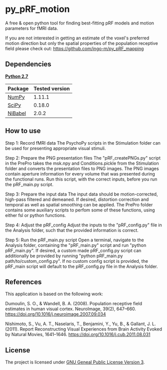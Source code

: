 # py_pRF_motion
A free & open python tool for finding best-fitting pRF models and motion parameters for fMRI data.

If you are not interested in getting an estimate of the voxel's preferred motion direction but only the spatial properties of the population receptive field please check out:  https://github.com/ingo-m/py_pRF_mapping

## Dependencies
[**Python 2.7**](https://www.python.org/download/releases/2.7/)

| Package                              | Tested version |
|--------------------------------------|----------------|
| [NumPy](http://www.numpy.org/)       | 1.11.1         |
| [SciPy](http://www.scipy.org/)       | 0.18.0         |
| [NiBabel](http://nipy.org/nibabel/)  | 2.0.2          |

## How to use
Step 1: Record fMRI data
The PsychoPy scripts in the Stimulation folder can be used for presenting appropriate visual stimuli.

Step 2: Prepare the PNG presentation files
The "pRF_createPNGs.py" script in the PrePro takes the msk.npy and Conditions.pickle from the Stimulation folder and converts the presentation files to PNG images. The PNG images contain aperture information for every volume that was presented during the functional runs. Run this script, with the correct inputs, before you run the pRF_main.py script.

Step 3: Prepare the input data
The input data should be motion-corrected, high-pass filtered and demeaned. If desired, distortion correction and temporal as well as spatial smoothing can be applied.
The PrePro folder contains some auxiliary scripts to perfom some of these functions, using either fsl or python functions.

Step 4: Adjust the pRF_config
Adjust the inputs to the "pRF_config.py" file in the Analysis folder, such that the provided information is correct.

Step 5: Run the pRF_main.py script
Open a terminal, navigate to the Analysis folder, containing the "pRF_main.py" script and run "python pRF_main.py". If desired, a custom made pRF_config.py script can additionally be provided by running "python pRF_main.py path/to/custom_config.py". If no custom config script is provided, the pRF_main script will default to the pRF_config.py file in the Analysis folder.

## References
This application is based on the following work:

Dumoulin, S. O., & Wandell, B. A. (2008). Population receptive field estimates in human visual cortex. NeuroImage, 39(2), 647–660. https://doi.org/10.1016/j.neuroimage.2007.09.034

Nishimoto, S., Vu, A. T., Naselaris, T., Benjamini, Y., Yu, B., & Gallant, J. L. (2011). Report Reconstructing Visual Experiences from Brain Activity Evoked by Natural Movies, 1641–1646. https://doi.org/10.1016/j.cub.2011.08.031

## License

The project is licensed under [GNU Geneal Public License Version 3](http://www.gnu.org/licenses/gpl.html).
